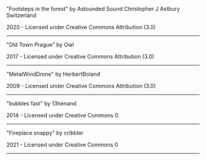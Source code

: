 "Footsteps in the forest"
by Astounded Sound
Christopher J Astbury
Switzerland 

2020 - Licensed under 
Creative Commons 
Attribution (3.0)

---
"Old Town Prague"
by Owl

2017 - Licensed under 
Creative Commons 
Attribution (3.0)

---
"MetalWindDrone"
by HerbertBoland

2009 - Licensed under 
Creative Commons 
Attribution (3.0)

---
"bubbles fast"
by 13henand

2014 - Licensed under 
Creative Commons 0

---
"Fireplace snappy"
by cribbler

2021 - Licensed under 
Creative Commons 0

---
